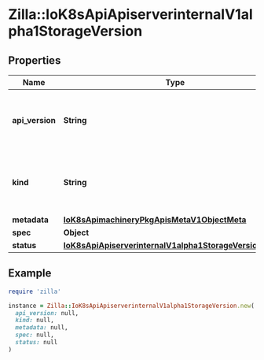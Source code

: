 # Zilla::IoK8sApiApiserverinternalV1alpha1StorageVersion

## Properties

| Name | Type | Description | Notes |
| ---- | ---- | ----------- | ----- |
| **api_version** | **String** | APIVersion defines the versioned schema of this representation of an object. Servers should convert recognized schemas to the latest internal value, and may reject unrecognized values. More info: https://git.k8s.io/community/contributors/devel/sig-architecture/api-conventions.md#resources | [optional] |
| **kind** | **String** | Kind is a string value representing the REST resource this object represents. Servers may infer this from the endpoint the client submits requests to. Cannot be updated. In CamelCase. More info: https://git.k8s.io/community/contributors/devel/sig-architecture/api-conventions.md#types-kinds | [optional] |
| **metadata** | [**IoK8sApimachineryPkgApisMetaV1ObjectMeta**](IoK8sApimachineryPkgApisMetaV1ObjectMeta.md) |  | [optional] |
| **spec** | **Object** | StorageVersionSpec is an empty spec. |  |
| **status** | [**IoK8sApiApiserverinternalV1alpha1StorageVersionStatus**](IoK8sApiApiserverinternalV1alpha1StorageVersionStatus.md) |  |  |

## Example

```ruby
require 'zilla'

instance = Zilla::IoK8sApiApiserverinternalV1alpha1StorageVersion.new(
  api_version: null,
  kind: null,
  metadata: null,
  spec: null,
  status: null
)
```

